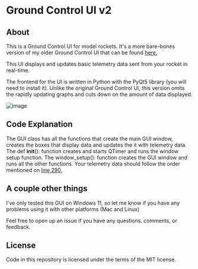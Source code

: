 # Ground Control UI v2
## About
This is a Ground Control UI for model rockets. It's a more bare-bones version of my older Ground Control UI that can be found [here.](https://github.com/abhignay/GroundControlUI)

This UI displays and updates basic telemetry data sent from your rocket in real-time.

The frontend for the UI is written in Python with the PyQt5 library (you will need to install it). Unlike the original Ground Control UI, this version omits the rapidly updating graphs and cuts down on the amount of data displayed.

![image](https://user-images.githubusercontent.com/74813604/236617546-253ac738-3dc6-46a9-ad41-3e32c2a93091.png)

## Code Explanation

The GUI class has all the functions that create the main GUI window, creates the boxes that display data and updates the it with telemetry data. The def __init__(): function creates and starts QTimer and runs the window setup function. The window_setup(): function creates the GUI window and runs all the other functions. Your telemetry data should follow the order mentioned on [line 290.](https://github.com/abhignay/GroundControlUI-v2/blob/0521ad3339be119e323aca8ab638086a2fe2d8f6/GCS-v2.py#L290)


## A couple other things

I've only tested this GUI on Windows 11, so let me know if you have any problems using it with other platforms (Mac and Linux)

Feel free to open up an issue if you have any questions. comments, or feedback.

## License

Code in this repository is licensed under the terms of the MIT license.
